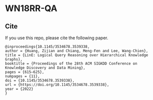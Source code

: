 # WN18RR-QA

## Cite
If you use this repo, please cite the following paper.
```
@inproceedings{10.1145/3534678.3539338,
author = {Huang, Zijian and Chiang, Meng-Fen and Lee, Wang-Chien},
title = {LinE: Logical Query Reasoning over Hierarchical Knowledge Graphs},
booktitle = {Proceedings of the 28th ACM SIGKDD Conference on Knowledge Discovery and Data Mining},
pages = {615–625},
numpages = {11},
doi = {10.1145/3534678.3539338},
url = {https://doi.org/10.1145/3534678.3539338},
year = {2022}
}
```

